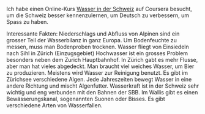 Ich habe einen Online-Kurs [Wasser in der Schweiz](https://www.coursera.org/learn/wasser-schweiz/) auf Coursera besucht, um die Schweiz besser kennenzulernen, um Deutsch zu verbessern, um Spass zu haben. 

Interessante Fakten:
Niederschlags und Abfluss von Alpinen sind ein grosser Teil der Wasserbilanz in ganz Europa.
Um Bodenfeuchte zu messen, muss man Bodenproben trocknen.
Wasser fliegt von Einsiedeln nach Sihl in Zürich (Einzugsgebiet)
Hochwasser ist ein grosses Problem besonders neben dem Zurich Hauptbahnhof. 
In Zürich gabt es mehr Flusse, aber man hat vieles abgedeckt.
Man braucht viel weiches Wasser, um Bier zu produzieren. Meistens wird Wasser zur Reinigung benutzt.
Es gibt im Zürichsee verschiedene Algen. Jede Jahreszeiten bewegt Wasser in eine andere Richtung und mischt Algenfutter.
Wasserkraft ist in der Schweiz sehr wichtig und eng verbunden mit den Bahnen der SBB.
Im Wallis gibt es einen Bewässerungskanal, sogenannten Suonen oder Bisses.
Es gibt verschiedene Arten von Wasserfallen. 
